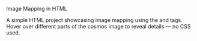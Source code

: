 Image Mapping in HTML

A simple HTML project showcasing image mapping using the <map> and <area> tags.  
Hover over different parts of the cosmos image to reveal details — no CSS used.
